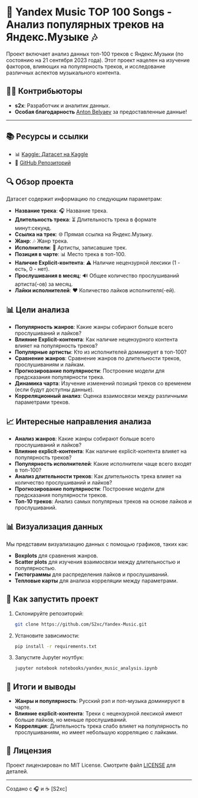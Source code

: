# 🎵 Yandex Music TOP 100 Songs - Анализ популярных треков на Яндекс.Музыке 🎶

Проект включает анализ данных топ-100 треков с Яндекс.Музыки (по состоянию на 21 сентября 2023 года). Этот проект нацелен на изучение факторов, влияющих на популярность треков, и исследование различных аспектов музыкального контента.

## 🧑‍💻 **Контрибьюторы**
- **s2x**: Разработчик и аналитик данных.
- **Особая благодарность** [Anton Belyaev](https://www.kaggle.com/antonbelyaevd) за предоставленные данные!

---

## 📚 **Ресурсы и ссылки**
- 📊 [Kaggle: Датасет на Kaggle](https://www.kaggle.com/code/debs2x/yandex-music-sql-python)
- 🔗 [GitHub Репозиторий](https://github.com/S2xc/games-on-steam.git)

## 🔍 Обзор проекта

Датасет содержит информацию по следующим параметрам:

- **Название трека**: 🎧 Название трека.
- **Длительность трека**: ⏳ Длительность трека в формате минут:секунд.
- **Ссылка на трек**: 🌐 Прямая ссылка на Яндекс.Музыку.
- **Жанр**: 🎶 Жанр трека.
- **Исполнители**: 👤 Артисты, записавшие трек.
- **Позиция в чарте**: 📊 Место трека в топ-100.
- **Наличие Explicit-контента**: ⚠️ Наличие нецензурной лексики (1 - есть, 0 - нет).
- **Прослушивания в месяц**: 🔊 Общее количество прослушиваний артиста(-ов) за месяц.
- **Лайки исполнителей**: ❤️ Количество лайков исполнителя(-ей).

## 📊 Цели анализа

- **Популярность жанров**: Какие жанры собирают больше всего прослушиваний и лайков?
- **Влияние Explicit-контента**: Как наличие нецензурного контента влияет на популярность треков?
- **Популярные артисты**: Кто из исполнителей доминирует в топ-100?
- **Сравнение жанров**: Сравнение жанров по длительности треков, прослушиваниям и лайкам.
- **Прогнозирование популярности**: Построение модели для предсказания популярности трека.
- **Динамика чарта**: Изучение изменений позиций треков со временем (если будут доступны данные).
- **Корреляционный анализ**: Оценка взаимосвязи между различными параметрами треков.

## 📈 Интересные направления анализа

- **Анализ жанров**: Какие жанры собирают больше всего прослушиваний и лайков?
- **Влияние explicit-контента**: Как наличие explicit-контента влияет на популярность треков?
- **Популярность исполнителей**: Какие исполнители чаще всего входят в топ-100?
- **Анализ длительности треков**: Как длительность трека влияет на количество прослушиваний и лайков?
- **Прогнозирование популярности**: Построение модели для предсказания популярности треков.
- **Топ-10 треков**: Анализ самых популярных треков на основе лайков и прослушиваний.

## 📊 Визуализация данных

Мы представим визуализацию данных с помощью графиков, таких как:

- **Boxplots** для сравнения жанров.
- **Scatter plots** для изучения взаимосвязи между длительностью и популярностью.
- **Гистограммы** для распределения лайков и прослушиваний.
- **Тепловые карты** для анализа корреляции между параметрами.

## 🚀 Как запустить проект

1. Склонируйте репозиторий:
   ```bash
   git clone https://github.com/S2xc/Yandex-Music.git
   ```
2. Установите зависимости:
   ```bash
   pip install -r requirements.txt
   ```
3. Запустите Jupyter ноутбук:
   ```bash
   jupyter notebook notebooks/yandex_music_analysis.ipynb
   ```

## 🔮 Итоги и выводы

- **Жанры и популярность**: Русский рэп и поп-музыка доминируют в чарте.
- **Влияние explicit-контента**: Треки с нецензурной лексикой имеют больше лайков, но меньше прослушиваний.
- **Корреляция**: Длительность трека слабо влияет на популярность по прослушиваниям, но имеет небольшую корреляцию с лайками.

## 📜 Лицензия

Проект лицензирован по MIT License. Смотрите файл [LICENSE](LICENSE) для деталей.

---

Создано с 🎧 и ☕ [S2xc]
